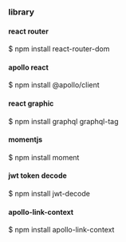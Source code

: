 ### library

#### react router
$ npm install react-router-dom

#### apollo react
$ npm install @apollo/client

#### react graphic
$ npm install graphql graphql-tag

#### momentjs
$ npm install moment

#### jwt token decode
$ npm install jwt-decode

#### apollo-link-context
$ npm install apollo-link-context